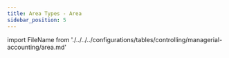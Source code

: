 ```yaml
---
title: Area Types - Area
sidebar_position: 5
---
```



import FileName from './../../../configurations/tables/controlling/managerial-accounting/area.md'
 
<FileName />
